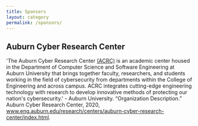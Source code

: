 ```yaml
---
title: Sponsors
layout: category
permalink: /sponsors/
---
```




## Auburn Cyber Research Center

'The Auburn Cyber Research Center [(ACRC)](https://www.eng.auburn.edu/research/centers/auburn-cyber-research-center/index.html) is an academic center housed in the Department of Computer Science and Software Engineering at Auburn University that brings together faculty, researchers, and students working in the field of cybersecurity from departments within the College of Engineering and across campus.  ACRC integrates cutting-edge engineering technology with research to develop innovative methods of protecting our nation's cybersecurity.' - Auburn University. “Organization Description.” Auburn Cyber Research Center, 2020, www.eng.auburn.edu/research/centers/auburn-cyber-research-center/index.html.


